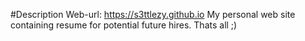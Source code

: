 #Description
Web-url: https://s3ttlezy.github.io
My personal web site containing resume for potential future hires.
Thats all ;)

